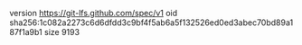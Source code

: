 version https://git-lfs.github.com/spec/v1
oid sha256:1c082a2273c6d6dfdd3c9bf4f5ab6a5f132526ed0ed3abec70bd89a187f1a9b1
size 9193
